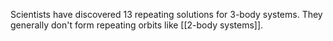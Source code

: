 Scientists have discovered 13 repeating solutions for 3-body systems.
They generally don't form repeating orbits like [[2-body systems]].